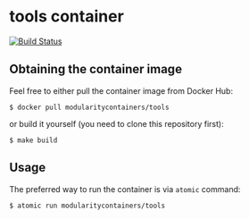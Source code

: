 # tools container

[![Build Status](https://travis-ci.org/container-images/tools.svg?branch=master)](https://travis-ci.org/container-images/tools)


## Obtaining the container image

Feel free to either pull the container image from Docker Hub:

```
$ docker pull modularitycontainers/tools
```

or build it yourself (you need to clone this repository first):

```
$ make build
```


## Usage

The preferred way to run the container is via `atomic` command:

```
$ atomic run modularitycontainers/tools
```
